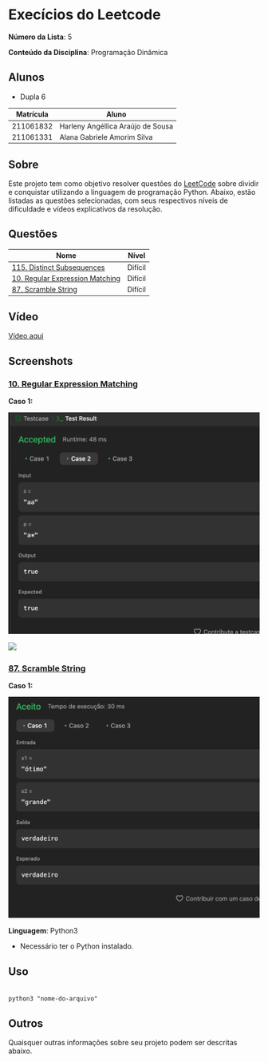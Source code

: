 # Execícios do Leetcode

**Número da Lista**: 5<br>

**Conteúdo da Disciplina**: Programação Dinâmica<br>

## Alunos

- Dupla 6

| Matrícula | Aluno                             |
| --------- | --------------------------------- |
| 211061832 | Harleny Angéllica Araújo de Sousa |
| 211061331 | Alana Gabriele Amorim Silva       |

## Sobre

Este projeto tem como objetivo resolver questões do [LeetCode](https://leetcode.com/problemset/?search=graph&page=1&sorting=W3t9XQ%3D%3D) sobre dividir e conquistar utilizando a linguagem de programação Python. Abaixo, estão listadas as questões selecionadas, com seus respectivos níveis de dificuldade e vídeos explicativos da resolução.

## Questões

| Nome                                                                                                                                                  | Nível   |
| ----------------------------------------------------------------------------------------------------------------------------------------------------- | ------- |
| [115. Distinct Subsequences](https://leetcode.com/problems/distinct-subsequences/description/?envType=problem-list-v2&envId=dynamic-programming)      | Difícil |
| [10. Regular Expression Matching](https://leetcode.com/problems/distinct-subsequences/description/?envType=problem-list-v2&envId=dynamic-programming) | Difícil |
| [87. Scramble String](https://leetcode.com/problems/scramble-string/description/?envType=problem-list-v2&envId=dynamic-programming)                   | Difícil |

## Vídeo

[Vídeo aqui]()

## Screenshots

### [10. Regular Expression Matching](https://leetcode.com/problems/distinct-subsequences/description/?envType=problem-list-v2&envId=dynamic-programming)

**Caso 1:**

![](images/1.png)<br>

![](https://github.com/user-attachments/assets/91106950-56c9-4e3f-9bbe-35f912051a68)<br>

### [87. Scramble String](https://leetcode.com/problems/scramble-string/description/?envType=problem-list-v2&envId=dynamic-programming)

**Caso 1:**

![](images/2.png)<br>

**Linguagem**: Python3 <br>

- Necessário ter o Python instalado.

## Uso

```

python3 "nome-do-arquivo"

```

## Outros

Quaisquer outras informações sobre seu projeto podem ser descritas abaixo.
